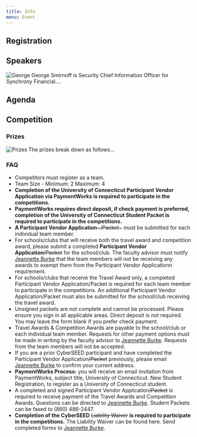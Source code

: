 ```yaml
---
title: Info
menu: Event
---
```


## Registration

## Speakers

![George](/images/george.jpg?classes=float-right&resize=400)
George Smirnoff is Security Chief Information Officer for Synchrony
Financial....

## Agenda

## Competition

### Prizes

![Prizes](/images/prizes2.png?classes=float-right&resize=400)
The prizes break down as follows...

### FAQ

- Competitors must register as a team.
- Team Size - Minimum: 2 Maximum: 4
- **Completion of the University of Connecticut Participant Vendor
  Application via PaymentWorks is required to participate in the
  competitions.**
- **PaymentWorks requires direct deposit, if check payment is
preferred, completion of the University of Connecticut Student Packet
is required to participate in the competitions.**
- **A Participant Vendor Application**~~~/Packet~~~ must be submitted for each
individual team member. 
- For schools/clubs that will receive both the travel award and
competition award, please submit a completed **Participant Vendor
Application**~~/Packet~~ for the school/club. The faculty advisor must
notify [Jeannette Burke](mailto:jeannette.burke@uconn.edu) that the team
members will not be receiving any awards to exempt them from the
Participant Vendor Applicationn requirement. 
- For schools/clubs that receive the Travel Award only, a completed
Participant Vendor Application/Packet is required for each team member
to participate in the competitions. An additional Participant Vendor
Application/Packet must also be submitted for the school/club
receiving the travel award. 
- Unsigned packets are not complete and cannot be processed. Please
ensure you sign in all applicable areas. Direct deposit is not
required. You may leave the form blank if you prefer check payment. 
- Travel Awards & Competition Awards are payable to the school/club or
each individual team member. Requests for other payment options must
be made in writing by the faculty advisor to [Jeannette
Burke](mailto:jeannette.burke@uconn.edu). Requests from the team
members will not be accepted. 
- If you are a prior CyberSEED participant and have completed the
Participant Vendor Application~~/Packet~~ previously, please email
[Jeannette Burke](mailto:jeannette.burke@uconn.edu) to confirm your current
address. 
- **PaymentWorks Process:** you will receive an email invitation from
PaymentWorks, subject title, University of Connecticut. New Student
Registration, to register as a University of Connecticut student. 
- A completed and signed Participant Vendor Application~~/Packet~~ is
required to receive payment of the Travel Awards and Competition
Awards. Questions can be directed to [Jeannette
Burke](mailto:jeannette.burke@uconn.edu). Student Packets can be faxed
to (860) 486-2447. 
- **Completion of the CyberSEED** ~~Liability Waiver~~ **is required to 
participate in the competitions.** The Liability Waiver can be found
here. Send completed forms to [Jeannette Burke](mailto:jeannette.burke@uconn.edu).
